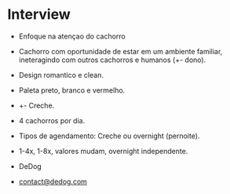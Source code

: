 # Interview

- Enfoque na atençao do cachorro
- Cachorro com oportunidade de estar em um ambiente familiar, ineteragindo com outros cachorros e humanos (+- dono).
- Design romantico e clean.
- Paleta preto, branco e vermelho.
- +- Creche.

- 4 cachorros por dia.
- Tipos de agendamento: Creche ou overnight (pernoite).
- 1-4x, 1-8x, valores mudam, overnight independente.

- DeDog
- contact@dedog.com

